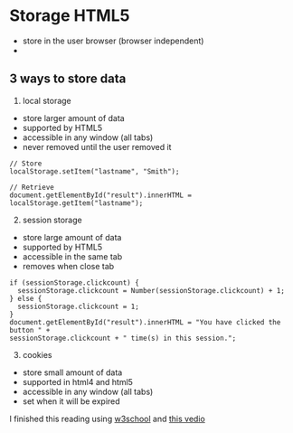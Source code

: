 # Storage HTML5 

- store in the user browser (browser independent)
-

## 3 ways to store data

1) local storage 
-  store larger amount of data 
- supported by HTML5
- accessible in any window (all tabs) 
- never removed until the user removed it

```
// Store
localStorage.setItem("lastname", "Smith");

// Retrieve
document.getElementById("result").innerHTML = localStorage.getItem("lastname");
```

2) session storage 
- store large amount of data
- supported by HTML5
- accessible in the same tab
- removes when close tab

```
if (sessionStorage.clickcount) {
  sessionStorage.clickcount = Number(sessionStorage.clickcount) + 1;
} else {
  sessionStorage.clickcount = 1;
}
document.getElementById("result").innerHTML = "You have clicked the button " +
sessionStorage.clickcount + " time(s) in this session.";
```

3) cookies
- store small amount of data
- supported in html4 and html5 
- accessible in any window (all tabs) 
- set when it will be expired


I finished this reading using [w3school](https://www.w3schools.com/html/html5_webstorage.asp)
and [this vedio](https://www.youtube.com/watch?v=GihQAC1I39Q)